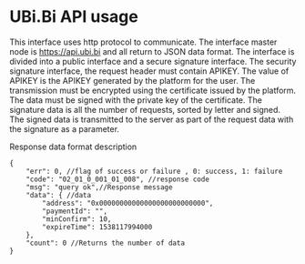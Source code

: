 UBi.Bi API  usage
====

This interface uses http protocol to communicate. The interface master node is https://api.ubi.bi and all return to JSON data format. The interface is divided into a public interface and a secure signature interface. The security signature interface, the request header must contain APIKEY. The value of APIKEY is the APIKEY generated by the platform for the user. The transmission must be encrypted using the certificate issued by the platform. The data must be signed with the private key of the certificate. The signature data is all the number of requests, sorted by letter and signed. The signed data is transmitted to the server as part of the request data with the signature as a parameter.

Response data format description
```
{
	"err": 0, //flag of success or failure , 0: success, 1: failure
	"code": "02_01_0_001_01_008", //response code
	"msg": "query ok",//Response message
	"data": { //data 
		"address": "0x00000000000000000000000000",
		"paymentId": "",
		"minConfirm": 10,
		"expireTime": 1538117994000
	},
	"count": 0 //Returns the number of data
}
```